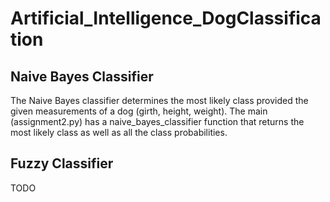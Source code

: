 # Artificial_Intelligence_DogClassification
## Naive Bayes Classifier
The Naive Bayes classifier determines the most likely class provided the given measurements of a dog (girth, height, weight). The main (assignment2.py) has a naive_bayes_classifier function that returns the most likely class as well as all the class probabilities.

## Fuzzy Classifier
TODO